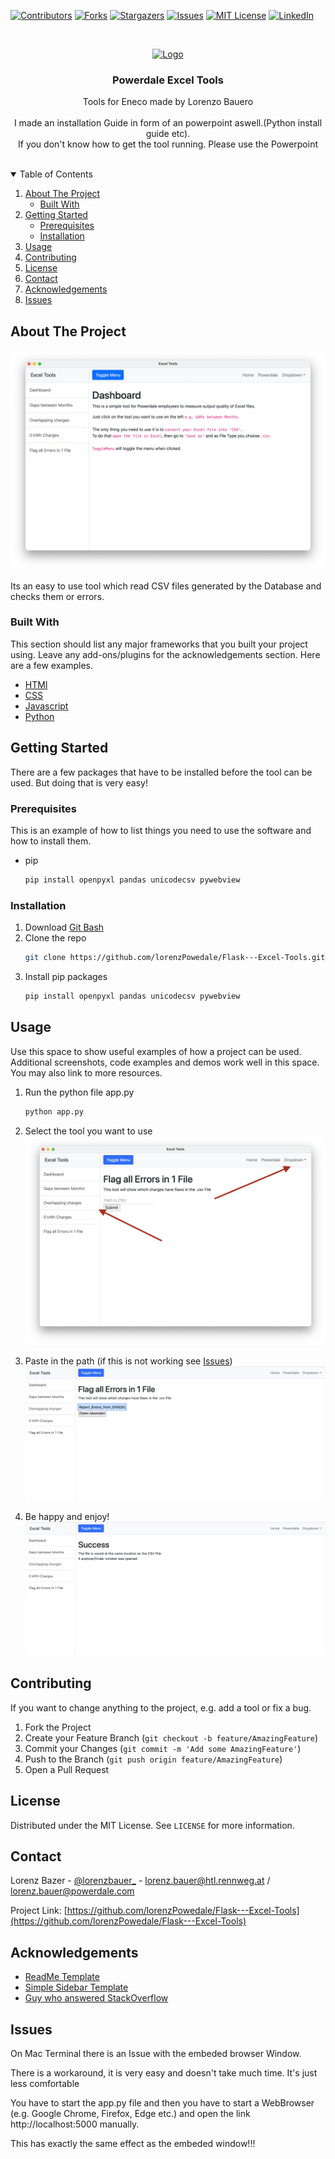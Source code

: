 <!--
*** Thanks for checking out the Best-README-Template. If you have a suggestion
*** that would make this better, please fork the repo and create a pull request
*** or simply open an issue with the tag "enhancement".
*** Thanks again! Now go create something AMAZING! :D
-->



<!-- PROJECT SHIELDS -->
<!--
*** I'm using markdown "reference style" links for readability.
*** Reference links are enclosed in brackets [ ] instead of parentheses ( ).
*** See the bottom of this document for the declaration of the reference variables
*** for contributors-url, forks-url, etc. This is an optional, concise syntax you may use.
*** https://www.markdownguide.org/basic-syntax/#reference-style-links
-->
[![Contributors][contributors-shield]][contributors-url]
[![Forks][forks-shield]][forks-url]
[![Stargazers][stars-shield]][stars-url]
[![Issues][issues-shield]][issues-url]
[![MIT License][license-shield]][license-url]
[![LinkedIn][linkedin-shield]][linkedin-url]



<!-- PROJECT LOGO -->
<br />
<p align="center">
  <a href="https://www.powerdale.com">
    <img src="https://www.powerdale.com/themes/custom/powerdale/logo.png" alt="Logo">
  </a>

<h3 align="center">Powerdale Excel Tools</h3>

  <p align="center">
    Tools for Eneco made by Lorenzo Bauero
    <br />
    <br />
    I made an installation Guide in form of an powerpoint aswell.(Python install guide etc). 
    <br />
    If you don't know how to get the tool running. Please use the Powerpoint
    <br />
    <br />
</p>



<!-- TABLE OF CONTENTS -->
<details open="open">
  <summary>Table of Contents</summary>
  <ol>
    <li>
      <a href="#about-the-project">About The Project</a>
      <ul>
        <li><a href="#built-with">Built With</a></li>
      </ul>
    </li>
    <li>
      <a href="#getting-started">Getting Started</a>
      <ul>
        <li><a href="#prerequisites">Prerequisites</a></li>
        <li><a href="#installation">Installation</a></li>
      </ul>
    </li>
    <li><a href="#usage">Usage</a></li>
    <li><a href="#contributing">Contributing</a></li>
    <li><a href="#license">License</a></li>
    <li><a href="#contact">Contact</a></li>
    <li><a href="#acknowledgements">Acknowledgements</a></li>
    <li><a href="#Issues">Issues</a></li>
  </ol>
</details>



<!-- ABOUT THE PROJECT -->

## About The Project

![Product Name Screen Shot][product-screenshot]

Its an easy to use tool which read CSV files generated by the Database and checks them or errors.

### Built With

This section should list any major frameworks that you built your project using. Leave any add-ons/plugins for the
acknowledgements section. Here are a few examples.

* [HTMl](https://wiki.selfhtml.org/wiki/HTML)
* [CSS](https://developer.mozilla.org/de/docs/Learn/Getting_started_with_the_web/CSS_basics)
* [Javascript](https://developer.mozilla.org/de/docs/Web/JavaScript)
* [Python](https://www.python.org/)

<!-- GETTING STARTED -->

## Getting Started

There are a few packages that have to be installed before the tool can be used. But doing that is very easy!

### Prerequisites

This is an example of how to list things you need to use the software and how to install them.

* pip
  ```sh
  pip install openpyxl pandas unicodecsv pywebview 
  ```

### Installation

1. Download [Git Bash](https://gitforwindows.org/)
2. Clone the repo
   ```sh
   git clone https://github.com/lorenzPowedale/Flask---Excel-Tools.git
   ```
3. Install pip packages
   ```sh
   pip install openpyxl pandas unicodecsv pywebview
   ```

<!-- USAGE EXAMPLES -->

## Usage

Use this space to show useful examples of how a project can be used. Additional screenshots, code examples and demos
work well in this space. You may also link to more resources.

1. Run the python file app.py
   ```sh
   python app.py
   ```
2. Select the tool you want to use
   ![Pitain][pitain-screenshot]

3. Paste in the path (if this is not working see [Issues](#issues))
   ![Path][path-screenshot]


3. Be happy and enjoy!
   ![Path][success-screenshot]

<!-- CONTRIBUTING -->

## Contributing

If you want to change anything to the project, e.g. add a tool or fix a bug.

1. Fork the Project
2. Create your Feature Branch (`git checkout -b feature/AmazingFeature`)
3. Commit your Changes (`git commit -m 'Add some AmazingFeature'`)
4. Push to the Branch (`git push origin feature/AmazingFeature`)
5. Open a Pull Request

<!-- LICENSE -->

## License

Distributed under the MIT License. See `LICENSE` for more information.



<!-- CONTACT -->

## Contact

Lorenz Bazer - [@lorenzbauer_](https://www.instagram.com/lorenzbauer_/) - lorenz.bauer@htl.rennweg.at /
lorenz.bauer@powerdale.com

Project
Link: [https://github.com/lorenzPowedale/Flask---Excel-Tools](https://github.com/lorenzPowedale/Flask---Excel-Tools)



<!-- ACKNOWLEDGEMENTS -->

## Acknowledgements

* [ReadMe Template](https://github.com/othneildrew/Best-README-Template)
* [Simple Sidebar Template](https://startbootstrap.com/template/simple-sidebar)
* [Guy who answered StackOverflow](https://stackoverflow.com/users/8479387/tlentali)

<!-- ISSUES -->

## Issues

On Mac Terminal there is an Issue with the embeded browser Window.

There is a workaround, it is very easy and doesn't take much time. It's just less comfortable

You have to start the app.py file and then you have to start a WebBrowser (e.g. Google Chrome, Firefox, Edge etc.) and
open the link http://localhost:5000 manually.

This has exactly the same effect as the embeded window!!!




<!-- MARKDOWN LINKS & IMAGES -->
<!-- https://www.markdownguide.org/basic-syntax/#reference-style-links -->

[contributors-shield]: https://img.shields.io/badge/GitHub-100000?style=for-the-badge&logo=github&logoColor=white

[contributors-url]: https://github.com/lorenzPowedale

[forks-shield]: https://img.shields.io/github/forks/lorenzPowedale/Flask---Excel-Tools.svg?style=for-the-badge

[forks-url]: https://github.com/lorenzPowedale/Flask---Excel-Tools/network/members

[stars-shield]: https://img.shields.io/github/stars/lorenzPowedale/Flask---Excel-Tools.svg?style=for-the-badge

[stars-url]: https://github.com/lorenzPowedale/Flask---Excel-Tools/stargazers

[issues-shield]: https://img.shields.io/github/issues/lorenzPowedale/Flask---Excel-Tools.svg?style=for-the-badge

[issues-url]: https://github.com/lorenzPowedale/Flask---Excel-Tools/issues

[license-shield]: https://img.shields.io/github/license/lorenzPowedale/Flask---Excel-Tools.svg?style=for-the-badge

[license-url]: https://github.com/lorenzPowedale/Flask---Excel-Tools/blob/master/LICENSE.txt

[linkedin-shield]: https://img.shields.io/badge/Instagram-E4405F?style=for-the-badge&logo=instagram&logoColor=white

[linkedin-url]: https://www.instagram.com/lorenzbauer_/

[product-screenshot]: static/assets/img.png

[pitain-screenshot]: static/assets/pitain.png

[success-screenshot]: static/assets/success.png

[path-screenshot]: static/assets/path.png 
